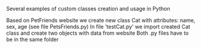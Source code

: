 Several examples of custom classes creation and usage in Python

Based on PetFriends website we create new class Cat with attributes: name, sex, age (see file PetsFriends.py)
In file 'testCat.py' we import created Cat class and create two objects with data from website
Both .py files have to be in the same folder
